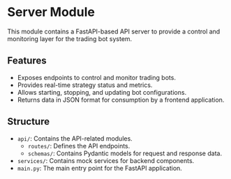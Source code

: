 # Server Module

This module contains a FastAPI-based API server to provide a control and monitoring layer for the trading bot system.

## Features

- Exposes endpoints to control and monitor trading bots.
- Provides real-time strategy status and metrics.
- Allows starting, stopping, and updating bot configurations.
- Returns data in JSON format for consumption by a frontend application.

## Structure

- `api/`: Contains the API-related modules.
  - `routes/`: Defines the API endpoints.
  - `schemas/`: Contains Pydantic models for request and response data.
- `services/`: Contains mock services for backend components.
- `main.py`: The main entry point for the FastAPI application.
